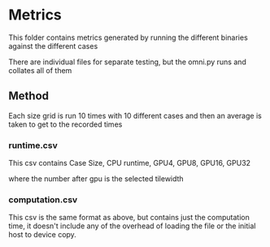 # Metrics  
This folder contains metrics generated by running the different binaries against the different cases

There are individual files for separate testing, but the omni.py runs and collates all of them

## Method

Each size grid is run 10 times with 10 different cases and then an average is taken to get to the recorded times

### runtime.csv  
This csv contains
Case Size, CPU runtime, GPU4, GPU8, GPU16, GPU32

where the number after gpu is the selected tilewidth

### computation.csv  
This csv is the same format as above, but contains just the computation time, it doesn't include any of the overhead of loading the file or the initial host to device copy.